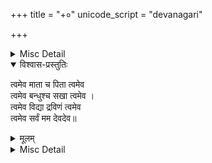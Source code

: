 +++
title = "+०"
unicode_script = "devanagari"

+++


<details><summary>Misc Detail</summary>

प्रथम पृष्ठ  
॥ ॐ॥  
श्रीविष्णुपुराण  
(हिन्दी-अनुवादसहित)
</details>

<details open><summary>विश्वास-प्रस्तुतिः</summary>

त्वमेव माता च पिता त्वमेव  
त्वमेव बन्धुश्च सखा त्वमेव ।  
त्वमेव विद्या द्रविणं त्वमेव  
त्वमेव सर्वं मम देवदेव॥
</details>

<details><summary>मूलम्</summary>

त्वमेव माता च पिता त्वमेव  
त्वमेव बन्धुश्च सखा त्वमेव ।  
त्वमेव विद्या द्रविणं त्वमेव  
त्वमेव सर्वं मम देवदेव॥
</details>

<details><summary>Misc Detail</summary>

अनुवादक —श्रीमुनिलाल गुप्त  
गीता सेवा ट्रस्ट
</details>
